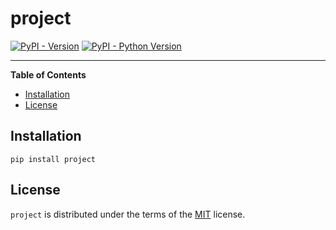 # project

[![PyPI - Version](https://img.shields.io/pypi/v/project.svg)](https://pypi.org/project/project)
[![PyPI - Python Version](https://img.shields.io/pypi/pyversions/project.svg)](https://pypi.org/project/project)

-----

**Table of Contents**

- [Installation](#installation)
- [License](#license)

## Installation

```console
pip install project
```

## License

`project` is distributed under the terms of the [MIT](https://spdx.org/licenses/MIT.html) license.
